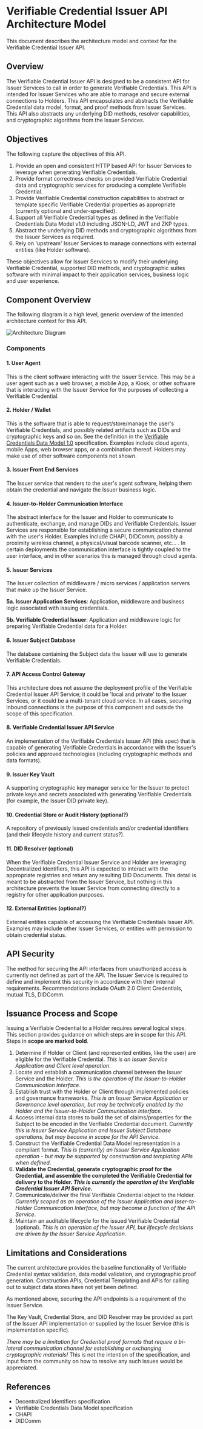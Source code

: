 #  Verifiable Credential Issuer API Architecture Model
This document describes the architecture model and context for the Verifiable
Credential Issuer API.

## Overview
The Verifiable Credential Issuer API is designed to be a consistent API for
Issuer Services to call in order to generate Verifiable Credentials. This API is
intended for Issuer Services who are able to manage and secure external
connections to Holders. This API encapsulates and abstracts the Verifiable
Credential data model, format, and proof methods from Issuer Services. This API
also abstracts any underlying DID methods, resolver capabilities, and
cryptographic algorithms from the Issuer Services.

## Objectives
The following capture the objectives of this API.
1. Provide an open and consistent HTTP based API for Issuer Services to leverage
when generating Verifiable Credentials.
1. Provide format correctness checks on provided Verifiable Credential data and
cryptographic services for producing a complete Verifiable Credential.
1. Provide Verifiable Credential construction capabilities to abstract or
template specific Verifiable Credential properties as appropriate
(currently optional and under-specified).  
1. Support all Verifiable Credential types as defined in the Verifiable
Credentials Data Model v1.0 including JSON-LD, JWT and ZKP types.
1. Abstract the underlying DID methods and cryptographic algorithms from the
Issuer Services as required.
1. Rely on 'upstream' Issuer Services to manage connections with external
entities (like Holder software).

These objectives allow for Issuer Services to modify their underlying Verifiable
Credential, supported DID methods, and cryptographic suites software with
minimal impact to their application services, business logic and user experience.  

## Component Overview
The following diagram is a high level, generic overview of the intended
architecture context for this API.

![Architecture Diagram](diagrams/vc-combined.png)

### Components
#### 1. User Agent
This is the client software interacting with the
Issuer Service. This may be a user agent such as a web browser, a mobile App,
a Kiosk, or other software that is interacting with the Issuer Service for the
purposes of collecting a Verifiable Credential.

#### 2. Holder / Wallet
This is the software that is able to request/store/manage the user's
Verifiable Credentials, and possibly related artifacts such as DIDs and
cryptographic keys and so on. See the definition in the
[Verifiable Credentials Data Model 1.0](https://www.w3.org/TR/vc-data-model/#terminology)
specification. Examples include cloud
agents, mobile Apps, web browser apps, or a combination thereof. Holders may
make use of other software components not shown.    

#### 3. Issuer Front End Services
The Issuer service that renders to the user's agent software, helping them obtain the
credential and navigate the Issuer business logic.

#### 4. Issuer-to-Holder Communication Interface
The abstract interface for the Issuer and Holder to communicate to authenticate,
exchange, and manage DIDs and Verifiable Credentials. Issuer Services are
responsible for establishing a secure communication channel with the user's
Holder. Examples include CHAPI, DIDComm, possibly a proximity wireless channel, a physical/visual barcode
scanner, etc... . In certain deployments the communication interface is tightly
coupled to the user interface, and in other scenarios this is managed through
cloud agents.  

#### 5. Issuer Services
The Issuer collection of middleware / micro services / application servers that
make up the Issuer Service.

**5a. Issuer Application Services**: Application, middleware and business logic
associated with issuing credentials.

**5b. Verifiable Credential Issuer**: Application and middleware logic for preparing
Verifiable Credential data for a Holder.

#### 6. Issuer Subject Database
The database containing the Subject data the Issuer will use to generate Verifiable
Credentials.

#### 7. API Access Control Gateway
This architecture does not assume the deployment profile of the Verifiable
Credential Issuer API Service; it could be 'local and private' to the Issuer Services,
or it could be a multi-tenant cloud service. In all cases, securing inbound connections
is the purpose of this component and outside the scope of this specification.

#### 8. Verifiable Credential Issuer API Service
An implementation of the Verifiable Credentials Issuer API (this spec) that
is capable of generating Verifiable Credentials in accordance with the Issuer's
policies and approved technologies (including cryptographic methods and data
formats).

#### 9. Issuer Key Vault
A supporting cryptographic key manager service for the Issuer to protect private
keys and secrets associated with generating Verifiable Credentials (for example,
the Issuer DID private key).

#### 10. Credential Store or Audit History (optional?)
A repository of previously Issued credentials and/or credential identifiers
(and their lifecycle history and current status?).

#### 11. DID Resolver (optional)
When the Verifiable Credential Issuer Service and Holder are leveraging Decentralized
Identifiers, this API is expected to interact with the appropriate registries
and return any resulting DID Documents. This detail is meant to be abstracted from the
Issuer Service, but nothing in this architecture prevents the Issuer Service from
connecting directly to a registry for other application purposes.

#### 12. External Entities (optional?)
External entities capable of accessing the Verifiable Credentials Issuer API.
Examples may include other Issuer Services, or entities with permission to obtain
credential status.

## API Security
The method for securing the API interfaces from unauthorized
access is currently not defined as part of the API. The Issuer Service is
required to define and implement this security in accordance with their internal
requirements. Recommendations include OAuth 2.0 Client Credentials, mutual TLS,
DIDComm.     

## Issuance Process and Scope
Issuing a Verifiable Credential to a Holder requires several logical steps. This
section provides guidance on which steps are in scope for this API. Steps in
**scope are marked bold**.

1. Determine if Holder or Client (and represented entities, like the user) are
eligible for the Verifiable Credential. _This is an Issuer Service Application and Client level operation_.
1. Locate and establish a communication channel between the Issuer Service and the Holder.
_This is the operation of the Issuer-to-Holder Communication Interface_.
1. Establish trust with the Holder or Client through implemented policies and
governance frameworks. _This is an Issuer Service Application or Governance level operation, but
may be technically enabled by the Holder and the Issuer-to-Holder Communication Interface_.
1. Access internal data stores to build the set of claims/properties for the Subject
to be encoded in the Verifiable Credential document. _Currently this is Issuer Service Application and
Issuer Subject Database operations, but may become in scope for the API Service_.
1. Construct the Verifiable Credential Data Model representation in a compliant
format. _This is (currently) an Issuer Service Application operation - but may be supported
by construction and templating APIs when defined_.
1. **Validate the Credential, generate cryptographic proof for the Credential, and assemble the
completed the Verifiable Credential for delivery to the Holder. _This is currently
the operation of the Verifiable Credential Issuer API Service_.**
1. Communicate/deliver the final Verifiable Credential object to the Holder.
_Currently scoped as an operation of the Issuer Application and Isser-to-Holder
Communication Interface, but may become a function of the API Service_.
1. Maintain an auditable lifecycle for the issued Verifiable Credential (optional).
_This is an operation of the Issuer API, but lifecycle decisions are driven
by the Issuer Service Application_.    

## Limitations and Considerations
The current architecture provides the baseline functionality of Verifiable
Credential syntax validation, data model validation, and cryptographic proof
generation. Construction APIs, Credential Templating and APIs for calling out to
subject data stores have not yet been defined.

As mentioned above, securing the API endpoints is a requirement of the Issuer
Service.

The Key Vault, Credential Store, and DID Resolver may be provided as part of
the Issuer API implementation or supplied by the Issuer Service (this is
implementation specific).

*There may be a limitation for Credential proof formats that require a bi-lateral
communication channel for establishing or exchanging cryptographic materials!* This
is not the intention of the specification, and input from the community on how
to resolve any such issues would be appreciated.

## References
* Decentralized Identifiers specification
* Verifiable Credentials Data Model specification
* CHAPI
* DIDComm
